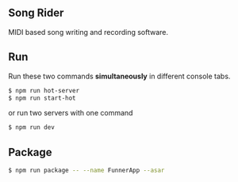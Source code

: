 ## Song Rider

MIDI based song writing and recording software.

## Run

Run these two commands __simultaneously__ in different console tabs.

```bash
$ npm run hot-server
$ npm run start-hot
```

or run two servers with one command

```bash
$ npm run dev
```
## Package

```bash
$ npm run package -- --name FunnerApp --asar
```
